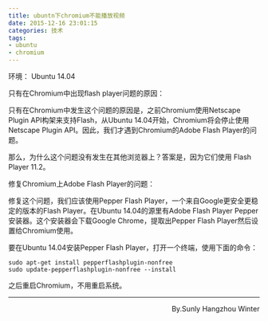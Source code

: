```yaml
---
title: ubuntn下chromium不能播放视频
date: 2015-12-16 23:01:15
categories: 技术
tags: 
- ubuntu
- chromium
---
```

环境： Ubuntu 14.04
<!--more-->
只有在Chromium中出现flash player问题的原因：

只有在Chromium中发生这个问题的原因是，之前Chromium使用Netscape Plugin API构架来支持Flash，从Ubuntu 14.04开始，Chromium将会停止使用Netscape Plugin API。因此，我们才遇到Chromium的Adobe Flash Player的问题。

那么，为什么这个问题没有发生在其他浏览器上？答案是，因为它们使用 Flash Player 11.2。

修复Chromium上Adobe Flash Player的问题：

修复这个问题，我们应该使用Pepper Flash Player，一个来自Google更安全更稳定的版本的Flash Player。在Ubuntu 14.04的源里有Adobe Flash Player Pepper 安装器。这个安装器会下载Google Chrome，提取出Pepper Flash Player然后设置给Chromium使用。

要在Ubuntu 14.04安装Pepper Flash Player，打开一个终端，使用下面的命令：
```
sudo apt-get install pepperflashplugin-nonfree
sudo update-pepperflashplugin-nonfree --install
```
之后重启Chromium，不用重启系统。


* * *
<p align="right">
By.Sunly
Hangzhou Winter
</p>
<br />